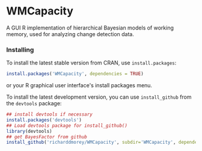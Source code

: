 # WMCapacity
A GUI R implementation of hierarchical Bayesian models of working memory, used for analyzing change detection data.


### Installing

To install the latest stable version from CRAN, use `install.packages`:

```R
install.packages('WMCapacity', dependencies = TRUE)
```
or your R graphical user interface's install packages menu.

To install the latest development version, you can use `install_github` from the `devtools` package:

```R
## install devtools if necessary
install.packages('devtools')
## Load devtools package for install_github()
library(devtools)
## get BayesFactor from github
install_github('richarddmorey/WMCapacity', subdir='WMCapacity', dependencies = TRUE)
```
